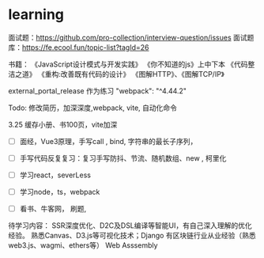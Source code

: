# learning


面试题：https://github.com/pro-collection/interview-question/issues
面试题库：https://fe.ecool.fun/topic-list?tagId=26

书籍：
《JavaScript设计模式与开发实践》
《你不知道的js》上中下本
《代码整洁之道》
《重构:改善既有代码的设计》
《图解HTTP》、《图解TCP/IP》


external_portal_release 作为练习
"webpack": "^4.44.2"

Todo:
修改简历，加深深度,webpack, vite, 自动化命令

3.25 缓存小册、书100页，vite加深
- [ ] 面经，Vue3原理，手写call , bind,  字符串的最长子序列，
- [ ] 手写代码反复复习：复习手写防抖、节流、随机数组、new , 柯里化


- [ ] 学习react，severLess
- [ ] 学习node，ts，webpack
- [ ] 看书、牛客网， 刷题,

待学习内容：
SSR深度优化、D2C及DSL编译等智能UI，有自己深入理解的优化经验。
熟悉Canvas、D3.js等可视化技术；Django
有区块链行业从业经验（熟悉web3.js、wagmi、ethers等）
Web Asssembly
